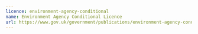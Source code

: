 ```yaml
---
licence: environment-agency-conditional
name: Environment Agency Conditional Licence
url: https://www.gov.uk/government/publications/environment-agency-conditional-licence/environment-agency-conditional-licence
---
```

